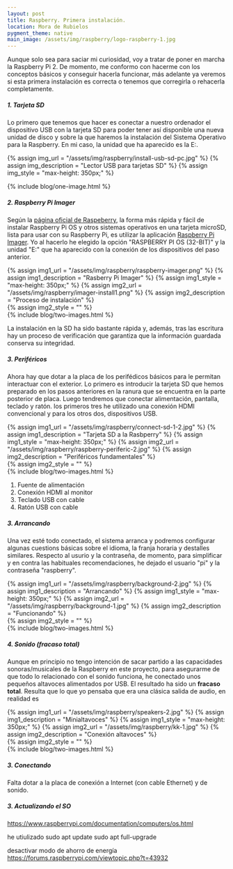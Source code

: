 ```yaml
---
layout: post
title: Raspberry. Primera instalación.
location: Mora de Rubielos
pygment_theme: native
main_image: /assets/img/raspberry/logo-raspberry-1.jpg
---
```

Aunque solo sea para saciar mi curiosidad, voy a tratar de poner en marcha la Raspberry Pi 2. De momento, me conformo con hacerme con los conceptos básicos y conseguir hacerla funcionar, más adelante ya veremos si esta primera instalación es correcta o tenemos que corregirla o rehacerla completamente.

##### 1. Tarjeta SD
Lo primero que tenemos que hacer es conectar a nuestro ordenador el dispositivo USB con la tarjeta SD para poder tener así disponible una nueva unidad de disco y sobre la que haremos la instalación del Sistema Operativo para la Raspberry. En mi caso, la unidad que ha aparecido es la E:.

{% assign img_url = "/assets/img/raspberry/install-usb-sd-pc.jpg" %}
{% assign img_description = "Lector USB para tarjetas SD" %}
{% assign img_style = "max-height: 350px;" %}

{% include blog/one-image.html %}

##### 2. Raspberry Pi Imager
Según la [página oficial de Raspeberry](https://www.raspberrypi.org/), la forma más rápida y fácil de instalar Raspberry Pi OS y otros sistemas operativos en una tarjeta microSD, lista para usar con su Raspberry Pi, es utilizar la aplicación [Raspberry Pi Imager](https://www.raspberrypi.com/software/). Yo al hacerlo he elegido la opción "RASPBERRY PI OS (32-BIT)" y la unidad "E:" que ha aparecido con la conexión de los dispositivos del paso anterior.

{% assign img1_url = "/assets/img/raspberry/raspberry-imager.png" %}
{% assign img1_description = "Rasberry Pi Imager" %}
{% assign img1_style = "max-height: 350px;" %}
{% assign img2_url = "/assets/img/raspberry/imager-install1.png" %}
{% assign img2_description = "Proceso de instalación" %}    
{% assign img2_style = "" %}    
{% include blog/two-images.html %}

La instalación en la SD ha sido bastante rápida y, además, tras las escritura hay un proceso de verificación que garantiza que la información guardada conserva su integridad.

##### 3. Periféricos
Ahora hay que dotar a la placa de los perifédicos básicos para le permitan interactuar con el exterior. Lo primero es introducir la tarjeta SD que hemos preparado en los pasos anteriores en la ranura que se encuentra en la parte posterior de placa. Luego tendremos que conectar alimentación, pantalla, teclado y ratón. los primeros tres he utilizado una conexión HDMI convencional y para los otros dos, dispositivos USB.

{% assign img1_url = "/assets/img/raspberry/connect-sd-1-2.jpg" %}
{% assign img1_description = "Tarjeta SD a la Rasbperry" %}
{% assign img1_style = "max-height: 350px;" %}
{% assign img2_url = "/assets/img/raspberry/raspberry-periferic-2.jpg" %}
{% assign img2_description = "Periféricos fundamentales" %}    
{% assign img2_style = "" %}    
{% include blog/two-images.html %}

1. Fuente de alimentación
2. Conexión HDMI al monitor
3. Teclado USB con cable
4. Ratón USB con cable

##### 3. Arrancando
Una vez esté todo conectado, el sistema arranca y podremos configurar algunas cuestions básicas sobre el idioma, la franja horaria y destalles similares. Respecto al usurio y la contraseña, de momento, para simplificar y en contra las habituales recomendaciones, he dejado el usuario "pi" y la contraseña "raspberry".

{% assign img1_url = "/assets/img/raspberry/background-2.jpg" %}
{% assign img1_description = "Arrancando" %}
{% assign img1_style = "max-height: 350px;" %}
{% assign img2_url = "/assets/img/raspberry/background-1.jpg" %}
{% assign img2_description = "Funcionando" %}    
{% assign img2_style = "" %}    
{% include blog/two-images.html %}

##### 4. Sonido (fracaso total)
Aunque en principio no tengo intención de sacar partido a las capacidades sonoras/musicales de la Raspberry en este proyecto, para asegurarme de que todo lo relacionado con el sonido funciona, he conectado unos pequeños altavoces alimentados por USB. El resultado ha sido un **fracaso total**. Resulta que lo que yo pensaba que era una clásica salida de audio, en realidad es 

{% assign img1_url = "/assets/img/raspberry/speakers-2.jpg" %}
{% assign img1_description = "Minialtavoces" %}
{% assign img1_style = "max-height: 350px;" %}
{% assign img2_url = "/assets/img/raspberry/kk-1.jpg" %}
{% assign img2_description = "Conexión altavoces" %}     
{% assign img2_style = "" %}    
{% include blog/two-images.html %}







##### 3. Conectando
Falta dotar a la placa de conexión a Internet (con cable Ethernet) y de sonido.

##### 3. Actualizando el SO
https://www.raspberrypi.com/documentation/computers/os.html

he utiulizado 
sudo apt update
sudo apt full-upgrade


desactivar modo de ahorro de energía
https://forums.raspberrypi.com/viewtopic.php?t=43932
